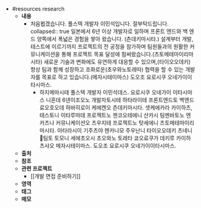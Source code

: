 - #resources research
	- **내용**
		- 처음뵙겠습니다. 풀스텍 개발자 이민석입니다. 잘부탁드립니다.
		  collapsed:: true
		  일본에서 6년 이상 개발자로 일하며 프론트 엔드와 백 엔드 양쪽에서 폭넓은 경험을 쌓아 왔습니다. (츤데키마시타.)
		  설계부터 개발, 테스트에 이르기까지 프로젝트의 전 공정을 참가하며 팀원들과의 원활한 커뮤니케이션을 통해 프로젝트 목표 달성에 힘써왔습니다.(츠토메테마이리마시타)
		  새로운 기술과 변화에도 유연하게 대응할 수 있으며,(타이오오데키) 항상 팀과 함께 성장하고 조화로운(초우와노토레따) 협력을 할 수 있는 개발자를 목표로 하고 있습니다.(메자시테이마스)
		  도오조 요로시쿠 오네가이이타시마스.
			- 하지메마시테 풀스텍 개발자 이민석데스. 요로시쿠 오네가이 이타시마스
			  니혼데 6넨이조오노 개발자토시테 하타라이테 프론트엔드토 백엔드 료오호오데 하바히로이 케에켄오 츤데키마시타.
			  셋케에카라 카이하츠, 테스토니 이타루마데 프로젝트노 젠코오테에니 산카시 팀멘바토노 엔카츠나 커뮤니케이션오 츠우지테 프로젝트노 탓세에니 츠토메테마이리마시타.
			  아타라시이 기주츠야 헨카니모 주우난니 타이오오데키 츠네니 팀토 토모니 세에초오시 초오와노 토레타 쿄오료쿠가 데키루 카이하츠샤오 메자시테이마스.
			  도오조 요로시쿠 오네가이이타시마스.
	- **출처**
	- **참조**
	- **관련 프로젝트**
		- [[개발 면접 준비하기]]
	- **영역**
	- **태그**
	- **메모**